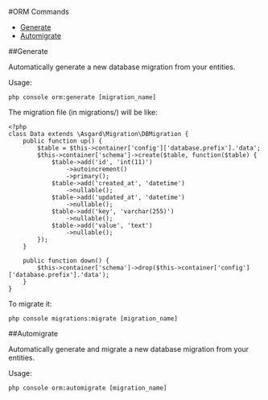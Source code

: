 #ORM Commands

- [Generate](#generate)
- [Automigrate](#automigrate)

<a name="generate"></a>
##Generate

Automatically generate a new database migration from your entities.

Usage:

	php console orm:generate [migration_name]

The migration file (in migrations/) will be like:

	<?php
	class Data extends \Asgard\Migration\DBMigration {
		public function up() {
			$table = $this->container['config']['database.prefix'].'data';
			$this->container['schema']->create($table, function($table) {	
				$table->add('id', 'int(11)')
					->autoincrement()
					->primary();	
				$table->add('created_at', 'datetime')
					->nullable();
				$table->add('updated_at', 'datetime')
					->nullable();
				$table->add('key', 'varchar(255)')
					->nullable();
				$table->add('value', 'text')
					->nullable();
			});
		}
		
		public function down() {
			$this->container['schema']->drop($this->container['config']['database.prefix'].'data');
		}
	}

To migrate it:

	php console migrations:migrate [migration_name]

<a name="automigrate"></a>
##Automigrate

Automatically generate and migrate a new database migration from your entities.

Usage:

	php console orm:automigrate [migration_name]